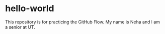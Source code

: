 # hello-world
This repository is for practicing the GitHub Flow.
My name is Neha and I am a senior at UT. 
